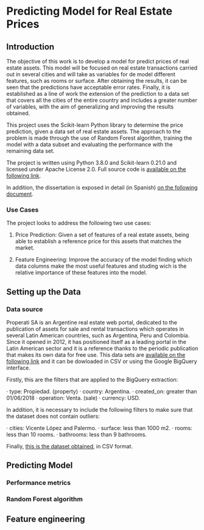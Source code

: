 # Predicting Model for Real Estate Prices


## Introduction

The objective of this work is to develop a model for predict prices of real estate assets. This model will be focused on real estate transactions carried out in several cities and will take as variables for de model different features, such as rooms or surface. After obtaining the results, it can be seen that the predictions have acceptable error rates. Finally, it is established as a line of work the extension of the prediction to a data set that covers all the cities of the entire country and includes a greater number of variables, with the aim of generalizing and improving the results obtained. 

This project uses the Scikit-learn Python library to determine the price prediction, given a data set of real estate assets. The approach to the problem is made through the use of Random Forest algorithm, training the model with a data subset and evaluating the performance with the remaining data set.

The project is written using Python 3.8.0 and Scikit-learn 0.21.0 and licensed under Apache License 2.0. Full source code is [available on the following link](https://github.com/Dparedero/Masters_Dissertation). 

In addition, the dissertation is exposed in detail (in Spanish) [on the following document](https://github.com/DParedero/Masters_Dissertation/blob/master/DissertationSpanish.pdf). 

### Use Cases
The project looks to address the following two use cases:

1. Price Prediction: Given a set of features of a real estate assets, being able to establish a reference price for this assets that matches the market. 

2. Feature Engineering: Improve the accuracy of the model finding which data columns make the most useful features and studing wich is the relative importance of these features into the model.

## Setting up the Data

### Data source

Properati SA is an Argentine real estate web portal, dedicated to the publication of assets for sale and rental transactions which operates in several Latin American countries, such as Argentina, Peru and Colombia. Since it opened in 2012, it has positioned itself as a leading portal in the Latin American sector and it is a reference thanks to the periodic publication that makes its own data for free use. This data sets are [available on the following link](https://www.properati.com.ar/data/) and it can be dowloaded in CSV or using the Google BigQuery interface.

Firstly, this are the filters that are applied to the BigQuery extraction:

· type: Propiedad. (property)
· country: Argentina. 
· created_on: greater than 01/06/2018 
· operation: Venta. (sale)
· currency: USD.

In addition, it is necessary to include the following filters to make sure that the dataset does not contain outliers:

· cities: Vicente López and Palermo.
· surface: less than 1000 m2.
· rooms: less than 10 rooms.
· bathrooms: less than 9 bathrooms.


Finally, [this is the dataset obtained](https://github.com/DParedero/Masters_Dissertation/blob/master/data/Dataset.csv), in CSV format.


## Predicting Model

### Performance metrics

### Random Forest algorithm

## Feature engineering
